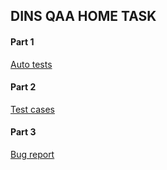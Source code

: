 
## DINS QAA HOME TASK

#### Part 1

<a href="https://github.com/asrodionov/DINS/blob/master/docs/Plan.md">Auto tests</a>

#### Part 2

<a href="https://github.com/asrodionov/DINS/blob/master/docs/Plan.md">Test cases</a>

#### Part 3

<a href="https://github.com/asrodionov/DINS/issues/1">Bug report</a>


